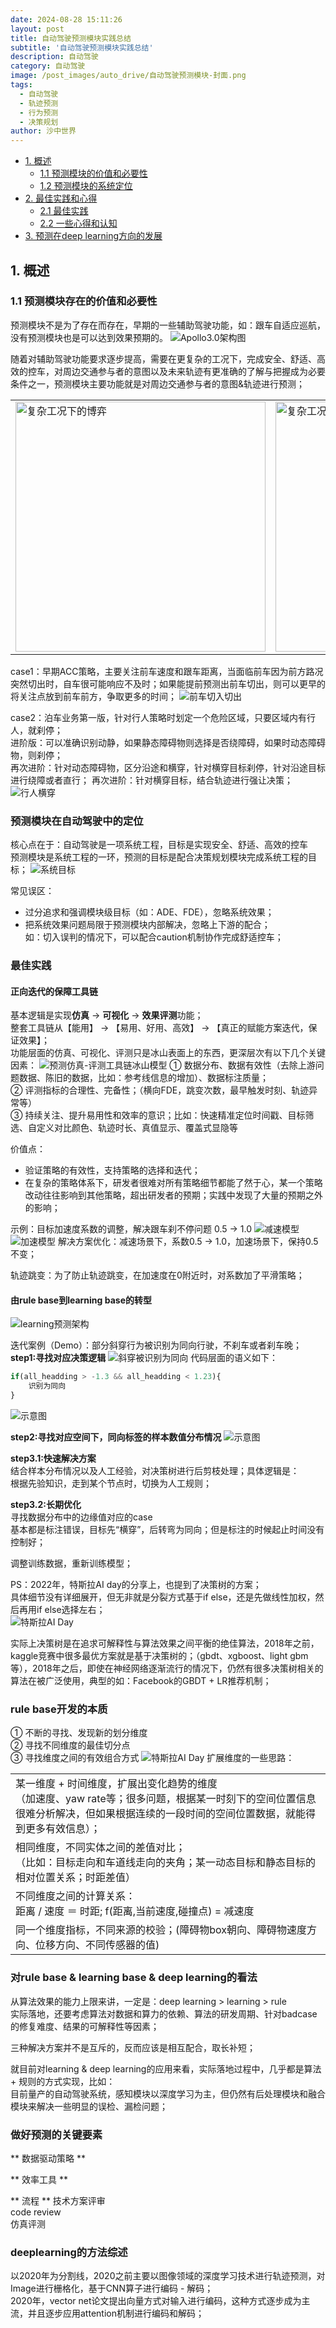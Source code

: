 ```yaml
---
date: 2024-08-28 15:11:26
layout: post
title: 自动驾驶预测模块实践总结
subtitle: '自动驾驶预测模块实践总结'
description: 自动驾驶
category: 自动驾驶
image: /post_images/auto_drive/自动驾驶预测模块-封面.png
tags:
  - 自动驾驶
  - 轨迹预测
  - 行为预测
  - 决策规划
author: 沙中世界
---
```

<nav>
  <ul>
    <li><a href="#overview">1. 概述</a>
      <ul>
        <li><a href="#value-and-necessity">1.1 预测模块的价值和必要性</a></li>
        <li><a href="#system-positioning">1.2 预测模块的系统定位</a></li>
      </ul>
    </li>
    <li><a href="#best-practices">2. 最佳实践和心得</a>
      <ul>
        <li><a href="#best-practices">2.1 最佳实践</a></li>
        <li><a href="#experiences">2.2 一些心得和认知</a></li>
      </ul>
    </li>
    <li><a href="#deep-learning">3. 预测在deep learning方向的发展</a></li>
  </ul>
</nav>

## 1. 概述
<a name="overview"></a>
### 1.1 预测模块存在的价值和必要性
<a name="value-and-necessity"></a>
预测模块不是为了存在而存在，早期的一些辅助驾驶功能，如：跟车自适应巡航，没有预测模块也是可以达到效果预期的。
![Apollo3.0架构图](https://raw.githubusercontent.com/ApolloAuto/apollo/master/docs/02_Quick%20Start/demo_guide/images/Apollo_3.0_diagram.png)

随着对辅助驾驶功能要求逐步提高，需要在更复杂的工况下，完成安全、舒适、高效的控车，对周边交通参与者的意图以及未来轨迹有更准确的了解与把握成为必要条件之一，预测模块主要功能就是对周边交通参与者的意图&轨迹进行预测；
<table>
  <tr>
    <td><img src="https://www.researchgate.net/profile/Zirui-Li-4/publication/352523373/figure/fig1/AS:1038230812102656@1624544923281/Different-types-of-intersections.png" alt="复杂工况下的博弈" width="400"></td>
    <td><img src="/post_images/auto_drive/复杂工况下的博弈.jpg" alt="复杂工况下的博弈" width="400"></td>
  </tr>
</table>

case1：早期ACC策略，主要关注前车速度和跟车距离，当面临前车因为前方路况突然切出时，自车很可能响应不及时；如果能提前预测出前车切出，则可以更早的将关注点放到前车前方，争取更多的时间；
![前车切入切出](/post_images/auto_drive/前车切入切出.jpg)

case2：泊车业务第一版，针对行人策略时划定一个危险区域，只要区域内有行人，就刹停；<br>
      进阶版：可以准确识别动静，如果静态障碍物则选择是否绕障碍，如果时动态障碍物，则刹停；<br>
      再次进阶：针对动态障碍物，区分沿途和横穿，针对横穿目标刹停，针对沿途目标进行绕障或者直行；
      再次进阶：针对横穿目标，结合轨迹进行强让决策；
![行人横穿](/post_images/auto_drive/行人横穿.jpg)
### 预测模块在自动驾驶中的定位
<a name="system-positioning"></a>
核心点在于：自动驾驶是一项系统工程，目标是实现安全、舒适、高效的控车<br>
预测模块是系统工程的一环，预测的目标是配合决策规划模块完成系统工程的目标；
![系统目标](/post_images/auto_drive/系统目标.png)

常见误区：
- 过分追求和强调模块级目标（如：ADE、FDE），忽略系统效果；
- 把系统效果问题局限于预测模块内部解决，忽略上下游的配合；<br>
  如：切入误判的情况下，可以配合caution机制协作完成舒适控车；

### 最佳实践
#### 正向迭代的保障工具链
基本逻辑是实现**仿真** → **可视化** → **效果评测**功能；<br>
整套工具链从【能用】 → 【易用、好用、高效】 → 【真正的赋能方案迭代，保证效果】；<br>
功能层面的仿真、可视化、评测只是冰山表面上的东西，更深层次有以下几个关键因素：
![预测仿真-评测工具链冰山模型](/post_images/auto_drive/预测仿真-评测工具链冰山模型.png)
① 数据分布、数据有效性（去除上游问题数据、陈旧的数据，比如：参考线信息的增加）、数据标注质量；<br>
② 评测指标的合理性、完备性；（横向FDE，跳变次数，最早触发时刻、轨迹异常等）<br>
③ 持续关注、提升易用性和效率的意识；比如：快速精准定位时间戳、目标筛选、自定义对比颜色、轨迹时长、真值显示、覆盖式显隐等

价值点：
- 验证策略的有效性，支持策略的选择和迭代；
- 在复杂的策略体系下，研发者很难对所有策略细节都能了然于心，某一个策略改动往往影响到其他策略，超出研发者的预期；实践中发现了大量的预期之外的影响；

示例：目标加速度系数的调整，解决跟车刹不停问题 0.5 → 1.0
![减速模型](/post_images/auto_drive/减速模型.png)
![加速模型](/post_images/auto_drive/加速模型.png)
解决方案优化：减速场景下，系数0.5 → 1.0，加速场景下，保持0.5不变；<br>

轨迹跳变：为了防止轨迹跳变，在加速度在0附近时，对系数加了平滑策略；

#### 由rule base到learning base的转型
![learning预测架构](/post_images/auto_drive/learning预测架构.jpg)

迭代案例（Demo）：部分斜穿行为被识别为同向行驶，不刹车或者刹车晚；<br>
**step1:寻找对应决策逻辑**
![斜穿被识别为同向](/post_images/auto_drive/行为分析决策树.png)
代码层面的语义如下：
```Python
if(all_headding > -1.3 && all_headding < 1.23){
    识别为同向
}
```
![示意图](/post_images/auto_drive/同向区间.png)

**step2:寻找对应空间下，同向标签的样本数值分布情况**
![示意图](/post_images/auto_drive/决策树-行为分布情况.png)

**step3.1:快速解决方案**<br>
结合样本分布情况以及人工经验，对决策树进行后剪枝处理；具体逻辑是：<br>
根据先验知识，走到某个节点时，切换为人工规则；

**step3.2:长期优化**<br>
寻找数据分布中的边缘值对应的case<br>
基本都是标注错误，目标先“横穿”，后转弯为同向；但是标注的时候起止时间没有控制好；

调整训练数据，重新训练模型；

PS：2022年，特斯拉AI day的分享上，也提到了决策树的方案；<br>
具体细节没有详细展开，但无非就是分裂方式基于if else，还是先做线性加权，然后再用if else选择左右；<br>
![特斯拉AI Day](https://oss.zhidx.com/uploads/2022/10/6343a56e95f52_6343a56e93673_6343a56e93650_33.png/cdx)

实际上决策树是在追求可解释性与算法效果之间平衡的绝佳算法，2018年之前，kaggle竞赛中很多最优方案就是基于决策树的；（gbdt、xgboost、light gbm等），2018年之后，即使在神经网络逐渐流行的情况下，仍然有很多决策树相关的算法在被广泛使用，典型的如：Facebook的GBDT + LR推荐机制；

### rule base开发的本质
① 不断的寻找、发现新的划分维度<br>
② 寻找不同维度的最佳切分点<br>
③ 寻找维度之间的有效组合方式
![特斯拉AI Day](/post_images/auto_drive/分类.jpg)
扩展维度的一些思路：<br>
<table width = "800px">
  <tr>
    <td>
    某一维度 + 时间维度，扩展出变化趋势的维度<br>
    （加速度、yaw rate等；很多问题，根据某一时刻下的空间位置信息很难分析解决，但如果根据连续的一段时间的空间位置数据，就能得到更多有效信息）；
    </td>
  </tr>
  <tr>
    <td>
    相同维度，不同实体之间的差值对比；<br>
    （比如：目标走向和车道线走向的夹角；某一动态目标和静态目标的相对位置关系；时距差值）
    </td>
  </tr>
  <tr>
    <td>
    不同维度之间的计算关系：<br>
    距离 / 速度 ＝ 时距; f(距离,当前速度,碰撞点) = 减速度
    </td>
  </tr>
  <tr>
    <td>
    同一个维度指标，不同来源的校验；(障碍物box朝向、障碍物速度方向、位移方向、不同传感器的值)
    </td>
  </tr>
</table>

### 对rule base & learning base & deep learning的看法
从算法效果的能力上限来讲，一定是：deep learning > learning > rule<br>
实际落地，还要考虑算法对数据和算力的依赖、算法的研发周期、针对badcase的修复难度、结果的可解释性等因素；

三种解决方案并不是互斥的，反而应该是相互配合，取长补短；<br>

就目前对learning & deep learning的应用来看，实际落地过程中，几乎都是算法 + 规则的方式实现，比如：<br>
目前量产的自动驾驶系统，感知模块以深度学习为主，但仍然有后处理模块和融合模块来解决一些明显的误检、漏检问题；

### 做好预测的关键要素

** 数据驱动策略 **

** 效率工具 **

** 流程 **
技术方案评审<br>
code review<br>
仿真评测<br>

### deeplearning的方法综述
以2020年为分割线，2020之前主要以图像领域的深度学习技术进行轨迹预测，对Image进行栅格化，基于CNN算子进行编码 - 解码；<br>
2020年，vector net论文提出向量方式对输入进行编码，这种方式逐步成为主流，并且逐步应用attention机制进行编码和解码；
